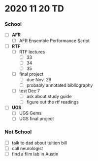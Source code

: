 # 2020 11 20 TD
### School
- [ ] **AFR**
  - [ ] AFR Ensemble Performance Script

- [ ] **RTF**
  - [ ] RTF lectures
    - [ ] 33
    - [ ] 34
    - [ ] 35
  - [ ] final project
    - [ ] due Nov. 29
    - [ ] probably annotated bibliography
  - [ ] test Dec 7
    - [ ] ask about study guide
    - [ ] figure out the rtf readings

- [ ] **UGS**
  - [ ] UGS Gems
  - [ ] UGS final project

### Not School
- [ ] talk to dad about tuition bill
- [ ] call neurologist
- [ ] find a film lab in Austin

<!--  -->
<!--  -->
<!--  -->
<!--
### Complete
- [x] lease
  - [x] start signing lease
  - [x] finish signing lease
- [x] check emails
- [x] Covid testing
  - [x] look into Covid testing
  - [x] call about Covid testing
  - [x] when the test is
- [x] discussion post from this week
- [x] 32
-->
